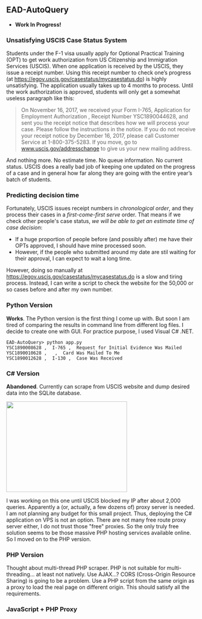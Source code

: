 ## EAD-AutoQuery

* **Work In Progress!**

### Unsatisfying USCIS Case Status System

Students under the F-1 visa usually apply for Optional Practical Training (OPT) to get work authorization from US Citizenship and Immigration Services (USCIS). When one application is received by the USCIS, they issue a receipt number. Using this receipt number to check one’s progress (at https://egov.uscis.gov/casestatus/mycasestatus.do) is highly unsatisfying. The application usually takes up to 4 months to process. Until the work authorization is approved, students will only get a somewhat useless paragraph like this:

> On November 16, 2017, we received your Form I-765, Application for Employment Authorization , Receipt Number YSC1890044628, and sent you the receipt notice that describes how we will process your case. Please follow the instructions in the notice. If you do not receive your receipt notice by December 16, 2017, please call Customer Service at 1-800-375-5283. If you move, go to www.uscis.gov/addresschange to give us your new mailing address.

And nothing more. No estimate time. No queue information. No current status. USCIS does a really bad job of keeping one updated on the progress of a case and in general how far along they are going with the entire year’s batch of students.

### Predicting decision time

Fortunately, USCIS issues receipt numbers in *chronological order*, and they process their cases in a *first-come-first serve* order. That means if we check other people's case status, *we will be able to get an estimate time of case decision*:

* If a huge proportion of people before (and possibly after) me have their OPTs approved, I should have mine processed soon.
* However, if the people who submitted around my date are stil waiting for their approval, I can expect to wait a long time.

However, doing so manually at https://egov.uscis.gov/casestatus/mycasestatus.do is a slow and tiring process. Instead, I can write a script to check the website for the 50,000 or so cases before and after my own number.

### Python Version

**Works**. The Python version is the first thing I come up with. But soon I am tired of comparing the results in command line from different log files. I decide to create one with GUI. For practice purpose, I used Visual C# .NET. 

```
EAD-AutoQuery> python app.py
YSC1890008628 ,  I-765 ,  Request for Initial Evidence Was Mailed
YSC1890010628 ,   ,  Card Was Mailed To Me
YSC1890012628 ,  I-130 ,  Case Was Received
```

### C# Version

**Abandoned**. Currently can scrape from USCIS website and dump desired data into the SQLite database.

<img src="https://raw.githubusercontent.com/gentlespoon/EAD-AutoQuery/master/CSharp/WpfApp1/2018-01-25-14-31-12.jpg" width="320" height="240">

I was working on this one until USCIS blocked my IP after about 2,000 queries. Apparently a (or, actually, a few dozens of) proxy server is needed. I am not planning any budget for this small project. Thus, deploying the C# application on VPS is not an option. There are not many free route proxy server either, I do not trust those "free" proxies. So the only truly free solution seems to be those massive PHP hosting services available online. So I moved on to the PHP version.

### PHP Version

Thought about multi-thread PHP scraper. PHP is not suitable for multi-threading... at least not natively. Use AJAX...? CORS (Cross-Origin Resource Sharing) is going to be a problem. Use a PHP script from the same origin as a proxy to load the real page on different origin. This should satisfy all the requirements.

### JavaScript + PHP Proxy
